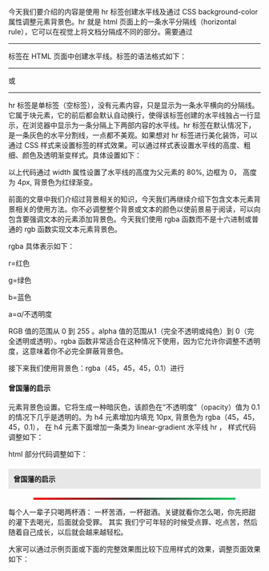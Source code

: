 今天我们要介绍的内容是使用 hr 标签创建水平线及通过 CSS background-color 属性调整元素背景色。hr 就是 html 页面上的一条水平分隔线（horizontal rule），它可以在视觉上将文档分隔成不同的部分。需要通过 <hr> 标签在 HTML 页面中创建水平线。标签的语法格式如下：

<hr> 或 <hr/>

hr 标签是单标签（空标签），没有元素内容，只是显示为一条水平横向的分隔线。它属于块元素，它的前后都会默认自动换行，使得该标签创建的水平线独占一行显示，在浏览器中显示为一条分隔上下两部内容的水平线。hr 标签在默认情况下，是一条灰色的水平分割线，一点都不美观。如果想对 hr 标签进行美化装饰，可以通过 CSS 样式来设置标签的样式效果。可以通过样式表设置水平线的高度、粗细、颜色及透明渐变样式。具体设置如下：

<style type="text/css">

hr.linear-gradient {
    width:80%;
    margin:0 auto;
    border: 0;
    height: 4px;
    background-image: linear-gradient(to right, red, #333, rgba(9, 206, 91));
}

</style>

以上代码通过 width 属性设置了水平线的高度为父元素的 80%, 边框为 0， 高度为 4px, 背景色为红绿渐变。


前面的文章中我们介绍过背景相关的知识，今天我们再继续介绍下包含文本元素背景相关的使用方法。你不必调整整个背景或文本的颜色以使前景易于阅读，可以向包含要强调文本的元素添加背景色。今天我们使用 rgba 函数而不是十六进制或普通的 rgb 函数实现文本元素背景色。

rgba 具体表示如下：

r=红色

g=绿色

b=蓝色

a=α/不透明度

RGB 值的范围从 0 到 255 。alpha 值的范围从1（完全不透明或纯色）到 0（完全透明或透明）。rgba 函数非常适合在这种情况下使用，因为它允许你调整不透明度，这意味着你不必完全屏蔽背景色。

接下来我们使用背景色：rgba（45，45，45，0.1）进行 <h4>曾国藩的启示</h4> 元素背景色设置。它将生成一种暗灰色，该颜色在“不透明度”（opacity）值为 0.1 的情况下几乎是透明的。为 h4 元素增加内填充 10px, 背景色为 rgba（45，45，45，0.1）， 在 h4 元素下面增加一条类为 linear-gradient 水平线 hr ， 样式代码调整如下：

<style type="text/css">

hr.linear-gradient {
    margin:0 auto;
    border: 0;
    height: 4px;
    background-image: linear-gradient(to right, red, #333, rgba(9, 206, 91));
}

.book-title {
  padding: 10px;
  background-color:rgba(45, 45, 45, 0.1);
}

</style>

html 部分代码调整如下：

<h4 class="book-title">曾国藩的启示</h4>
<hr class="linear-gradient">
<p>
  <span class="bolder">每个人一辈子只喝两杯酒：</span> <span class="lighter">一杯苦酒，</span><span class="normal">一杯甜酒。</span><span class="bold">关键就看你怎么喝，你先把甜的灌下去喝光，后面就会受罪。</span> <span class="fw-100">其实</span> <span class="fw-300">我们</span><span class="fw-900">宁可</span>年轻的时候受点罪、吃点苦，然后随着自己成长，以后就会越来越轻松。
</p>

大家可以通过示例页面或下面的完整效果图比较下应用样式的效果，调整页面效果如下：

